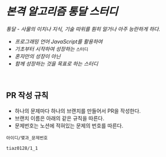 # *본격 알고리즘 통달 스터디*

*통달 - 사물의 이치나 지식, 기술 따위를 훤히 알거나 아주 능란하게 하다.*

- *프로그래밍 언어 JavaScript를 활용하여*
- *기초부터 시작하여 성장하는* `스터디`
- *혼자만의 성장이 아닌*
- *함께 성장하는 것을 목표로 하는 스터디*

<br/>

## PR 작성 규칙
- 하나의 문제마다 하나의 브랜치를 만들어서 PR을 작성한다.
- 브랜치 이름은 아래의 같은 규칙을 따른다.
- 문제번호는 노션에 적혀있는 문제의 번호를 따른다.

```
아이디/몇과_문제번호

tiaz0128/1_1
```

